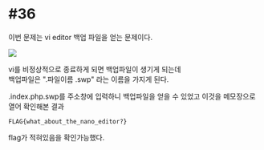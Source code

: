 #36
===

이번 문제는 vi editor 백업 파일을 얻는 문제이다.

![](https://postfiles.pstatic.net/MjAyMDAxMDVfMjI4/MDAxNTc4MjE0MDc1MzI5.Q_3UVt3GmJASAP2MsfI5EsN3BcbZ12hOdn8uSmnAs54g.Q6tVkG27duevQUF-_8GX7tz1cHLW1cMCSjHYDep7GAMg.JPEG.rlaeoghks823/K-048.jpg?type=w773)

vi를 비정상적으로 종료하게 되면 백업파일이 생기게 되는데  
백업파일은 ".파일이름 .swp" 라는 이름을 가지게 된다.

.index.php.swp를 주소창에 입력하니 백업파일을 얻을 수 있었고 이것을 메모장으로 열어 확인해본 결과 

```
FLAG{what_about_the_nano_editor?}
```

flag가 적혀있음을 확인가능했다.
